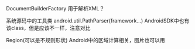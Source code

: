 DocumentBuilderFactory 用于解析XML？

系统源码中的工具类 android.util.PathParser(framework...) AndroidSDK中也有该class，但是应该不一样，注意对比

Region(可以是不规则形状) Android中的区域计算相关，图片也可以用